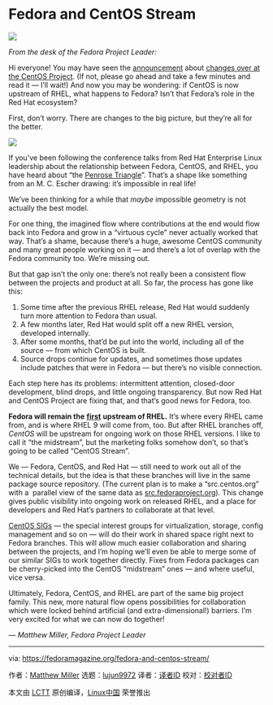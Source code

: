 [#]: collector: (lujun9972)
[#]: translator: (wxy)
[#]: reviewer: ( )
[#]: publisher: ( )
[#]: url: ( )
[#]: subject: (Fedora and CentOS Stream)
[#]: via: (https://fedoramagazine.org/fedora-and-centos-stream/)
[#]: author: (Matthew Miller https://fedoramagazine.org/author/mattdm/)

Fedora and CentOS Stream
======

![][1]

_From the desk of the Fedora Project Leader:_

Hi everyone! You may have seen the [announcement][2] about [changes over at the CentOS Project][3]. (If not, please go ahead and take a few minutes and read it — I’ll wait!) And now you may be wondering: if CentOS is now upstream of RHEL, what happens to Fedora? Isn’t that Fedora’s role in the Red Hat ecosystem?

First, don’t worry. There are changes to the big picture, but they’re all for the better.

![][4]

If you’ve been following the conference talks from Red Hat Enterprise Linux leadership about the relationship between Fedora, CentOS, and RHEL, you have heard about “the [Penrose Triangle][5]”. That’s a shape like something from an M. C. Escher drawing: it’s impossible in real life!

We’ve been thinking for a while that _maybe_ impossible geometry is not actually the best model. 

For one thing, the imagined flow where contributions at the end would flow back into Fedora and grow in a “virtuous cycle” never actually worked that way. That’s a shame, because there’s a huge, awesome CentOS community and many great people working on it — and there’s a lot of overlap with the Fedora community too. We’re missing out.

But that gap isn’t the only one: there’s not really been a consistent flow between the projects and product at all. So far, the process has gone like this: 

  1. Some time after the previous RHEL release, Red Hat would suddenly turn more attention to Fedora than usual.
  2. A few months later, Red Hat would split off a new RHEL version, developed internally.
  3. After some months, that’d be put into the world, including all of the source — from which CentOS is built. 
  4. Source drops continue for updates, and sometimes those updates include patches that were in Fedora — but there’s no visible connection.



Each step here has its problems: intermittent attention, closed-door development, blind drops, and little ongoing transparency. But now Red Hat and CentOS Project are fixing that, and that’s good news for Fedora, too.

**Fedora will remain the** [**first**][6] **upstream of RHEL.** It’s where every RHEL came from, and is where RHEL 9 will come from, too. But after RHEL branches off, _CentOS_ will be upstream for ongoing work on those RHEL versions. I like to call it “the midstream”, but the marketing folks somehow don’t, so that’s going to be called “CentOS Stream”.

We — Fedora, CentOS, and Red Hat — still need to work out all of the technical details, but the idea is that these branches will live in the same package source repository. (The current plan is to make a “src.centos.org” with a  parallel view of the same data as [src.fedoraproject.org][7]). This change gives public visibility into ongoing work on released RHEL, and a place for developers and Red Hat’s partners to collaborate at that level.

[CentOS SIGs][8] — the special interest groups for virtualization, storage, config management and so on — will do their work in shared space right next to Fedora branches. This will allow much easier collaboration and sharing between the projects, and I’m hoping we’ll even be able to merge some of our similar SIGs to work together directly. Fixes from Fedora packages can be cherry-picked into the CentOS “midstream” ones — and where useful, vice versa.

Ultimately, Fedora, CentOS, and RHEL are part of the same big project family. This new, more natural flow opens possibilities for collaboration which were locked behind artificial (and extra-dimensional!) barriers. I’m very excited for what we can now do together!

_— Matthew Miller, Fedora Project Leader_

--------------------------------------------------------------------------------

via: https://fedoramagazine.org/fedora-and-centos-stream/

作者：[Matthew Miller][a]
选题：[lujun9972][b]
译者：[译者ID](https://github.com/译者ID)
校对：[校对者ID](https://github.com/校对者ID)

本文由 [LCTT](https://github.com/LCTT/TranslateProject) 原创编译，[Linux中国](https://linux.cn/) 荣誉推出

[a]: https://fedoramagazine.org/author/mattdm/
[b]: https://github.com/lujun9972
[1]: https://fedoramagazine.org/wp-content/uploads/2019/09/centos-stream-816x345.jpg
[2]: http://redhat.com/en/blog/transforming-development-experience-within-centos
[3]: https://wiki.centos.org/Manuals/ReleaseNotes/CentOSStream
[4]: https://lh3.googleusercontent.com/5XMDU29DYPsFKIVLCexK46n9DqWZEa0nTjAnJcouzww-RSAzNshGW3yIxXBSBsd6KfAyUAGpxX9y0Dsh1hj21ygcAn5a7h55LrneKROkxsipdXO2gq8cgoFqz582ojOh8NU9Ix0X
[5]: https://www.youtube.com/watch?v=1JmgOkEznjw
[6]: https://docs.fedoraproject.org/en-US/project/#_first
[7]: https://src.fedoraproject.org/
[8]: https://wiki.centos.org/SpecialInterestGroup
